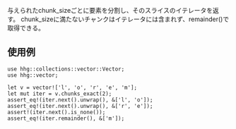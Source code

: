 与えられたchunk_sizeごとに要素を分割し、そのスライスのイテレータを返す。
chunk_sizeに満たないチャンクはイテレータには含まれず、remainder()で取得できる。

## 使用例

```
use hhg::collections::vector::Vector;
use hhg::vector;

let v = vector!['l', 'o', 'r', 'e', 'm'];
let mut iter = v.chunks_exact(2);
assert_eq!(iter.next().unwrap(), &['l', 'o']);
assert_eq!(iter.next().unwrap(), &['r', 'e']);
assert!(iter.next().is_none());
assert_eq!(iter.remainder(), &['m']);
```

